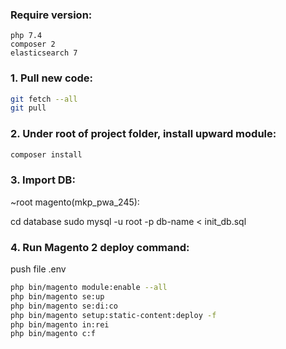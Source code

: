 
### Require version:

```
php 7.4
composer 2
elasticsearch 7
```

### 1. Pull new code:
```bash
git fetch --all
git pull
```

### 2. Under root of project folder, install upward module:
```bash
composer install
```
### 3. Import DB:

~root magento(mkp_pwa_245):

cd database
sudo mysql -u root -p db-name < init_db.sql


### 4. Run Magento 2 deploy command:
push file .env

```bash
php bin/magento module:enable --all
php bin/magento se:up
php bin/magento se:di:co
php bin/magento setup:static-content:deploy -f
php bin/magento in:rei
php bin/magento c:f

